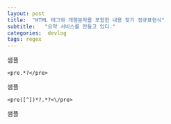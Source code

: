 ```yaml
---
layout: post
title:  "HTML 태그와 개행문자를 포함한 내용 찾기 정규표현식"
subtitle:   "요약 서비스를 만들고 있다."
categories:  devlog
tags: regex
---
```


샘플

```
<pre.*?</pre>
```

샘플

```
<pre([^])*?.*?<\/pre>
```

샘플